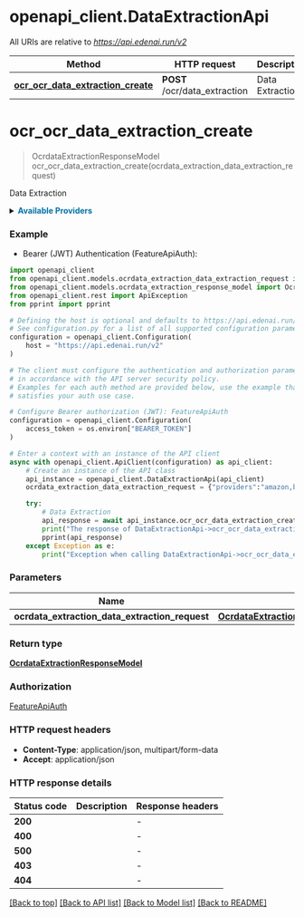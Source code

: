 # openapi_client.DataExtractionApi

All URIs are relative to *https://api.edenai.run/v2*

Method | HTTP request | Description
------------- | ------------- | -------------
[**ocr_ocr_data_extraction_create**](DataExtractionApi.md#ocr_ocr_data_extraction_create) | **POST** /ocr/data_extraction | Data Extraction


# **ocr_ocr_data_extraction_create**
> OcrdataExtractionResponseModel ocr_ocr_data_extraction_create(ocrdata_extraction_data_extraction_request)

Data Extraction

<details><summary><strong style='color: #0072a3; cursor: pointer'>Available Providers</strong></summary>    |Provider|Version|Price|Billing unit| |----|-------|-----|------------| |**amazon**|`boto3 (v1.15.18)`|0.05 (per 1 page)|1 page |**base64**|`latest`|0.25 (per 1 page)|1 page   </details>  

### Example

* Bearer (JWT) Authentication (FeatureApiAuth):

```python
import openapi_client
from openapi_client.models.ocrdata_extraction_data_extraction_request import OcrdataExtractionDataExtractionRequest
from openapi_client.models.ocrdata_extraction_response_model import OcrdataExtractionResponseModel
from openapi_client.rest import ApiException
from pprint import pprint

# Defining the host is optional and defaults to https://api.edenai.run/v2
# See configuration.py for a list of all supported configuration parameters.
configuration = openapi_client.Configuration(
    host = "https://api.edenai.run/v2"
)

# The client must configure the authentication and authorization parameters
# in accordance with the API server security policy.
# Examples for each auth method are provided below, use the example that
# satisfies your auth use case.

# Configure Bearer authorization (JWT): FeatureApiAuth
configuration = openapi_client.Configuration(
    access_token = os.environ["BEARER_TOKEN"]
)

# Enter a context with an instance of the API client
async with openapi_client.ApiClient(configuration) as api_client:
    # Create an instance of the API class
    api_instance = openapi_client.DataExtractionApi(api_client)
    ocrdata_extraction_data_extraction_request = {"providers":"amazon,base64","file_url":"http://edenai-resource-example.png"} # OcrdataExtractionDataExtractionRequest | 

    try:
        # Data Extraction
        api_response = await api_instance.ocr_ocr_data_extraction_create(ocrdata_extraction_data_extraction_request)
        print("The response of DataExtractionApi->ocr_ocr_data_extraction_create:\n")
        pprint(api_response)
    except Exception as e:
        print("Exception when calling DataExtractionApi->ocr_ocr_data_extraction_create: %s\n" % e)
```



### Parameters


Name | Type | Description  | Notes
------------- | ------------- | ------------- | -------------
 **ocrdata_extraction_data_extraction_request** | [**OcrdataExtractionDataExtractionRequest**](OcrdataExtractionDataExtractionRequest.md)|  | 

### Return type

[**OcrdataExtractionResponseModel**](OcrdataExtractionResponseModel.md)

### Authorization

[FeatureApiAuth](../README.md#FeatureApiAuth)

### HTTP request headers

 - **Content-Type**: application/json, multipart/form-data
 - **Accept**: application/json

### HTTP response details

| Status code | Description | Response headers |
|-------------|-------------|------------------|
**200** |  |  -  |
**400** |  |  -  |
**500** |  |  -  |
**403** |  |  -  |
**404** |  |  -  |

[[Back to top]](#) [[Back to API list]](../README.md#documentation-for-api-endpoints) [[Back to Model list]](../README.md#documentation-for-models) [[Back to README]](../README.md)

